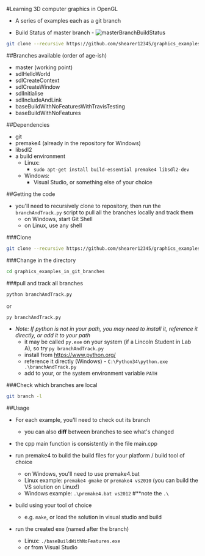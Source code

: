 #Learning 3D computer graphics in OpenGL

- A series of examples each as a git branch

- Build Status of master branch - ![masterBranchBuildStatus](https://travis-ci.org/shearer12345/graphics_examples_in_git_branches.svg?branch=master)

```bash
git clone --recursive https://github.com/shearer12345/graphics_examples_in_git_branches.git
```

##Branches available (order of age-ish)

- master (working point)
- sdlHelloWorld
- sdlCreateContext
- sdlCreateWindow
- sdlInitialise
- sdlIncludeAndLink
- baseBuildWithNoFeaturesWithTravisTesting
- baseBuildWithNoFeatures

##Dependencies

- git
- premake4 (already in the repository for Windows)
- libsdl2
- a build environment
    - Linux:
        - ```sudo apt-get install build-essential premake4 libsdl2-dev```
    - Windows:
        - Visual Studio, or something else of your choice
  
##Getting the code

- you'll need to recursively clone to repository, then run the `branchAndTrack.py` script to pull all the branches locally and track them
    - on Windows, start Git Shell
    - on Linux, use any shell

###Clone
```bash
git clone --recursive https://github.com/shearer12345/graphics_examples_in_git_branches.git
```

###Change in the directory
```bash
cd graphics_examples_in_git_branches
```

###pull and track all branches
```bash
python branchAndTrack.py
```
or
```bash
py branchAndTrack.py
```

- *Note: If python is not in your path, you may need to install it, reference it directly, or add it to your path*
     - it may be called `py.exe` on your system (if a Lincoln Student in Lab A), so try `py branchAndTrack.py`
     - install from https://www.python.org/
     - reference it directly (Windows)  - `C:\Python34\python.exe .\branchAndTrack.py`
     - add to your, or the system environment variable `PATH`

###Check which branches are local
```bash
git branch -l
```

##Usage

- For each example, you'll need to check out its branch
    - you can also **diff** between branches to see what's changed

- the cpp main function is consistently in the file main.cpp

- run premake4 to build the build files for your platform / build tool of choice
    - on Windows, you'll need to use premake4.bat
    - Linux example: `premake4 gmake` or `premake4 vs2010` (you can build the VS solution on Linux!)
    - Windows example: `.\premake4.bat vs2012` #**note the `.\`

- build using your tool of choice
    - e.g. `make`, or load the solution in visual studio and build
  
- run the created exe (named after the branch)
    - Linux: `./baseBuildWithNoFeatures.exe`
    - or from Visual Studio
  
